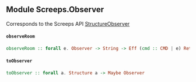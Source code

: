 ## Module Screeps.Observer

Corresponds to the Screeps API [StructureObserver](http://support.screeps.com/hc/en-us/articles/208436365-StructureObserver)

#### `observeRoom`

``` purescript
observeRoom :: forall e. Observer -> String -> Eff (cmd :: CMD | e) ReturnCode
```

#### `toObserver`

``` purescript
toObserver :: forall a. Structure a -> Maybe Observer
```


